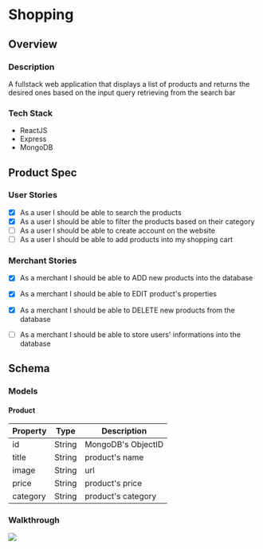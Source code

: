 # Shopping

## Overview
### Description
A fullstack web application that displays a list of products and returns the desired ones based on the input query retrieving from the search bar 

### Tech Stack
- ReactJS
- Express
- MongoDB

## Product Spec
### User Stories
* [x] As a user I should be able to search the products
* [x] As a user I should be able to filter the products based on their category
* [ ] As a user I should be able to create account on the website
* [ ] As a user I should be able to add products into my shopping cart

### Merchant Stories
* [x] As a merchant I should be able to ADD new products into the database
* [x] As a merchant I should be able to EDIT product's properties
* [x] As a merchant I should be able to DELETE new products from the database
* [ ] As a merchant I should be able to store users' informations into the database


## Schema
### Models
#### Product
| Property      | Type     | Description |
| ------------- | -------- | ------------|
| id      | String   | MongoDB's ObjectID  |
| title      | String   | product's name  |
| image         | String     | url |
| price      | String   | product's price  |
| category      | String   | product's category  |


### Walkthrough 
![](shopping-app.gif)

